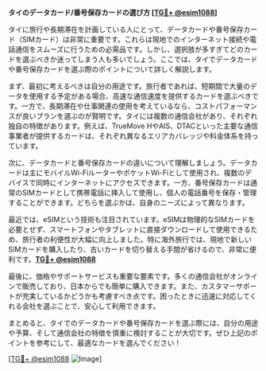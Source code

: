 **タイのデータカード/番号保存カードの選び方 [[TG💪+ @esim1088](https://t.me/s/esim1088)]**

タイに旅行や長期滞在を計画している人にとって、データカードや番号保存カード（SIMカード）は非常に重要です。これらは現地でのインターネット接続や電話通信をスムーズに行うための必需品です。しかし、選択肢が多すぎてどのカードを選ぶべきか迷ってしまう人も多いでしょう。ここでは、タイでデータカードや番号保存カードを選ぶ際のポイントについて詳しく解説します。

まず、最初に考えるべきは自分の用途です。旅行者であれば、短期間で大量のデータを使用する予定がある場合、高速な通信速度を提供するカードを選ぶべきです。一方で、長期滞在や仕事関連の使用を考えているなら、コストパフォーマンスが良いプランを選ぶのが賢明です。タイには複数の通信会社があり、それぞれ独自の特徴があります。例えば、TrueMove HやAIS、DTACといった主要な通信事業者が提供するカードは、それぞれ異なるエリアカバレッジや料金体系を持っています。

次に、データカードと番号保存カードの違いについて理解しましょう。データカードは主にモバイルWi-FiルーターやポケットWi-Fiとして使用され、複数のデバイスで同時にインターネットにアクセスできます。一方、番号保存カードは通常のSIMカードとして携帯電話に挿入して使用し、個人の電話番号を保存・管理することができます。どちらを選ぶかは、自身のニーズによって異なります。

最近では、eSIMという技術も注目されています。eSIMは物理的なSIMカードを必要とせず、スマートフォンやタブレットに直接ダウンロードして使用できるため、旅行者の利便性が大幅に向上しました。特に海外旅行では、現地で新しいSIMカードを購入したり、古いカードを切り替える手間が省けるので、非常に便利です。**[TG💪+ @esim1088](https://t.me/s/esim1088)**

最後に、価格やサポートサービスも重要な要素です。多くの通信会社がオンラインで販売しており、日本からでも簡単に購入できます。また、カスタマーサポートが充実しているかどうかも考慮すべき点です。困ったときに迅速に対応してくれる会社を選ぶことで、安心して利用できます。

まとめると、タイでのデータカードや番号保存カードを選ぶ際には、自分の用途や予算、そして通信会社の特徴を慎重に検討することが大切です。ぜひ上記のポイントを参考にして、最適なカードを選んでください！

[[TG💪+ @esim1088](https://t.me/s/esim1088) ![Image](https://i.postimg.cc/Y0z9fWf4/image.png)]
